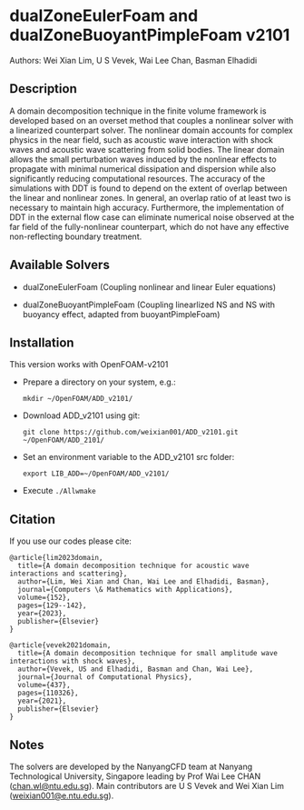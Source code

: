 # dualZoneEulerFoam and dualZoneBuoyantPimpleFoam v2101

Authors: Wei Xian Lim, U S Vevek, Wai Lee Chan, Basman Elhadidi

## Description
A domain decomposition technique in the finite volume framework is 
developed based on an overset method that couples a nonlinear solver with a linearized counterpart solver.
The nonlinear domain accounts for complex physics in the near field, 
such as acoustic wave interaction with shock waves and acoustic wave scattering from solid bodies. 
The linear domain allows the small perturbation waves induced by the nonlinear effects to propagate with 
minimal numerical dissipation and dispersion while also significantly reducing computational resources. 
The accuracy of the simulations with DDT is found to depend on the extent of overlap between the 
linear and nonlinear zones. 
In general, an overlap ratio of at least two is necessary to maintain high accuracy.
Furthermore, the implementation of DDT in the external flow case can eliminate numerical noise observed 
at the far field of the fully-nonlinear counterpart, 
which do not have any effective non-reflecting boundary treatment.

## Available Solvers

* dualZoneEulerFoam (Coupling nonlinear and linear Euler equations)

* dualZoneBuoyantPimpleFoam (Coupling linearlized NS and NS with buoyancy effect, adapted from buoyantPimpleFoam)

## Installation

This version works with OpenFOAM-v2101

* Prepare a directory on your system, e.g.:  

  `mkdir ~/OpenFOAM/ADD_v2101/`

* Download ADD_v2101 using git:

  `git clone https://github.com/weixian001/ADD_v2101.git ~/OpenFOAM/ADD_2101/`

* Set an environment variable to the ADD_v2101 src folder:

  `export LIB_ADD=~/OpenFOAM/ADD_v2101/`

* Execute `./Allwmake`

## Citation

If you use our codes please cite:

```
@article{lim2023domain,
  title={A domain decomposition technique for acoustic wave interactions and scattering},
  author={Lim, Wei Xian and Chan, Wai Lee and Elhadidi, Basman},
  journal={Computers \& Mathematics with Applications},
  volume={152},
  pages={129--142},
  year={2023},
  publisher={Elsevier}
}

@article{vevek2021domain,
  title={A domain decomposition technique for small amplitude wave interactions with shock waves},
  author={Vevek, US and Elhadidi, Basman and Chan, Wai Lee},
  journal={Journal of Computational Physics},
  volume={437},
  pages={110326},
  year={2021},
  publisher={Elsevier}
}
```

## Notes
The solvers are developed by the NanyangCFD team at Nanyang Technological University, Singapore leading by Prof Wai Lee CHAN (chan.wl@ntu.edu.sg). 
Main contributors are U S Vevek and Wei Xian Lim (weixian001@e.ntu.edu.sg).
